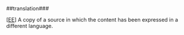 ##translation###

\[[EE](SOURCES.md#EE)\]  A copy of a source in which the content has been expressed in a different language.
